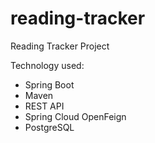 # reading-tracker
Reading Tracker Project

Technology used:
- Spring Boot
- Maven
- REST API
- Spring Cloud OpenFeign
- PostgreSQL
